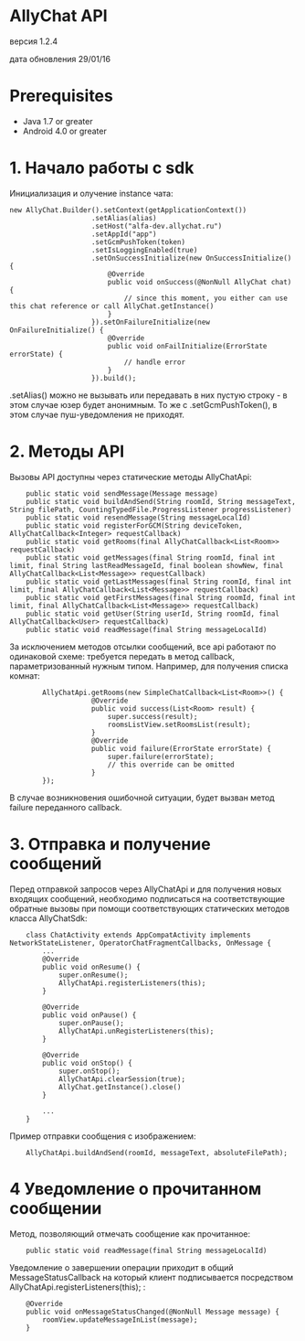 # AllyChat API
версия 1.2.4

дата обновления 29/01/16

# Prerequisites
- Java 1.7 or greater
- Android 4.0 or greater

# 1. Нaчало работы с sdk
Инициализация и олучение instance чата:
```
new AllyChat.Builder().setContext(getApplicationContext())
                    .setAlias(alias)
                    .setHost("alfa-dev.allychat.ru")
                    .setAppId("app")
                    .setGcmPushToken(token)
                    .setIsLoggingEnabled(true)
                    .setOnSuccessInitialize(new OnSuccessInitialize() {
                        @Override
                        public void onSuccess(@NonNull AllyChat chat) {
                            // since this moment, you either can use this chat reference or call AllyChat.getInstance()
                        }
                    }).setOnFailureInitialize(new OnFailureInitialize() {
                        @Override
                        public void onFailInitialize(ErrorState errorState) {
                            // handle error
                        }
                    }).build();
```
.setAlias() можно не вызывать или передавать в них пустую строку - в этом случае юзер будет анонимным.
То же c .setGcmPushToken(), в этом случае пуш-уведомления не приходят.


# 2. Методы API
Вызовы API доступны через статические методы AllyChatApi:
```
    public static void sendMessage(Message message)
    public static void buildAndSend(String roomId, String messageText, String filePath, CountingTypedFile.ProgressListener progressListener)
    public static void resendMessage(String messageLocalId)
    public static void registerForGCM(String deviceToken, AllyChatCallback<Integer> requestCallback)
    public static void getRooms(final AllyChatCallback<List<Room>> requestCallback)
    public static void getMessages(final String roomId, final int limit, final String lastReadMessageId, final boolean showNew, final AllyChatCallback<List<Message>> requestCallback)
    public static void getLastMessages(final String roomId, final int limit, final AllyChatCallback<List<Message>> requestCallback)
    public static void getFirstMessages(final String roomId, final int limit, final AllyChatCallback<List<Message>> requestCallback)
    public static void getUser(String userId, String roomId, final AllyChatCallback<User> requestCallback)
    public static void readMessage(final String messageLocalId)
```

За исключением методов отсылки сообщений, все api работают по одинаковой схеме: требуется передать в метод callback, параметризованный нужным типом.
Например, для получения списка комнат:

```
        AllyChatApi.getRooms(new SimpleChatCallback<List<Room>>() {
                    @Override
                    public void success(List<Room> result) {
                        super.success(result);
                        roomsListView.setRoomsList(result);
                    }
                    @Override
                    public void failure(ErrorState errorState) {
                        super.failure(errorState);
                        // this override can be omitted
                    }
        });
```
В случае возникновения ошибочной ситуации, будет вызван метод failure переданного callback.



# 3. Отправка и получение сообщений
Перед отправкой запросов через AllyChatApi и для получения новых входящих сообщений, необходимо подписаться на соответствующие обратные вызовы при помощи соответствующих статических методов класса AllyChatSdk:
```
    class ChatActivity extends AppCompatActivity implements NetworkStateListener, OperatorChatFragmentCallbacks, OnMessage {
        ...
        @Override
        public void onResume() {
            super.onResume();
            AllyChatApi.registerListeners(this);
        }

        @Override
        public void onPause() {
            super.onPause();
            AllyChatApi.unRegisterListeners(this);
        }

        @Override
        public void onStop() {
            super.onStop();
            AllyChatApi.clearSession(true);
            AllyChat.getInstance().close()
        }

        ...
    }
```

Пример отправки сообщения с изображением:
```
    AllyChatApi.buildAndSend(roomId, messageText, absoluteFilePath);
```
# 4 Уведомление о прочитанном сообщении
Метод, позволяющий отмечать сообщение как прочитанное:
```
    public static void readMessage(final String messageLocalId)
```
Уведомление о завершении операции приходит в общий MessageStatusCallback на который клиент подписывается посредством AllyChatApi.registerListeners(this); :
```
    @Override
    public void onMessageStatusChanged(@NonNull Message message) {
        roomView.updateMessageInList(message);
    }
```
